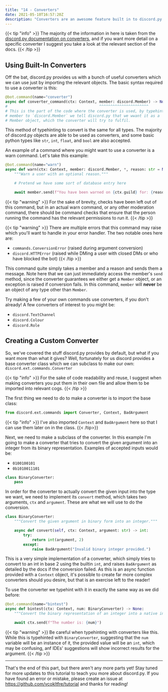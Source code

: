 ```yaml
---
title: "14 - Converters"
date: 2021-05-10T16:57:20Z
description: "Converters are an awesome feature built in to discord.py which allow you to typehint a command argument to have the value automatically converted to that type. This part will teach you about converters, their use, and how you can make your own!"
---
```


{{< tip "info" >}}
The majority of the information in here is taken from the [discord.py documentation on converters](https://discordpy.readthedocs.io/en/stable/ext/commands/api.html#converters), and if you want more detail on a specific converter I suggest you take a look at the relevant section of the docs.
{{< /tip >}}

## Using Built-In Converters

Off the bat, discord.py provides us with a bunch of useful converters which we can use just by importing the relevant objects. The basic syntax required to use a converter is this:

```py
@bot.command(name="converter")
async def converter_command(ctx: Context, member: discord.Member) -> None:
#                                         ^^^^^^^^^^^^^^^^^^^^^^
# This is the part of the code where the converter is used, by typehinting
# member to `discord.Member` we tell discord.py that we wwant it as a
# Member object, which the converter will try to fulfil.
```

This method of typehinting to convert is the same for all types. The majority of discord.py objects are able to be used as converters, and some basic python types like `str`, `int`, `float`, and `bool` are also accepted.

An example of a command where you might want to use a converter is a warn command. Let's take this example:

```py
@bot.command(name="warn")
async def warn(ctx: Context, member: discord.Member, *, reason: str = None) -> None:
    """Warn a user with an optional reason."""

    # Pretend we have some sort of database entry here

    await member.send(f"You have been warned on {ctx.guild} for: {reason or 'No reason given.'}")
```

{{< tip "warning" >}}
For the sake of brevity, checks have been left out of this command, but in an actual warn command, or any other moderation command, there should be command checks that ensure that the person running the command has the relevant permissions to run it.
{{< /tip >}}

{{< tip "warning" >}}
There are multiple errors that this command may raise which you'll want to handle in your error handler. The two notable ones here are:
- `commands.ConversionError` (raised during argument conversion)
- `discord.HTTPError` (raised while DMing a user with closed DMs or who have blocked the bot)
{{< /tip >}}

This command quite simply takes a member and a reason and sends them a message. Note here that we can just immediately access the member's `send` method, since the converter guarantees we either get a `Member` object, or an exception is raised if conversion fails. In this command, `member` will **never** be an object of any type other than `Member`.

Try making a few of your own commands use converters, if you don't already! A few converters of interest to you might be:
- `discord.TextChannel`
- `discord.Colour`
- `discord.Role`

## Creating a Custom Converter

So, we've covered the stuff discord.py provides by default, but what if you want more than what it gives? Well, fortunately for us discord provides a base converter class which we can subclass to make our own: `discord.ext.commands.Converter`

{{< tip "info" >}}
For the sake of code readability and reuse, I suggest when making converters you put them in their own file and allow them to be imported into relevant cogs.
{{< /tip >}}

The first thing we need to do to make a converter is to import the base class:

```py
from discord.ext.commands import Converter, Context, BadArgument
```

{{< tip "info" >}}
I've also imported `Context` and `BadArgument` here so that I can use them later on in the class.
{{< /tip>}}

Next, we need to make a subclass of the converter. In this example I'm going to make a converter that tries to convert the given argument into an integer from its binary representation. Examples of accepted inputs would be:
- `0100100101`
- `0b1010011101`

```py
class BinaryConverter:
    pass
```

In order for the converter to actually convert the given input into the type we want, we need to implement its `convert` method, which takes two arguments, `ctx` and `argument`. These are what we will use to do the conversion.

```py
class BinaryConverter:
    """Convert the given argument in binary form into an integer."""

    async def convert(self, ctx: Context, argument: str) -> int:
        try:
            return int(argument, 2)
        except:
            raise BadArgument("Invalid binary integer provided.")
```

This is a very simple implementation of a converter, which simply tries to convert to an int in base 2 using the builtin `int`, and raises `BadArgument` as detailed by the docs if the conversion failed. As this is an async function provided with a `Context` object, it's possible to create far more complex converters should you desire, but that is an exercise left to the reader!

To use the converter we typehint with it in exactly the same way as we did before:

```py
@bot.command(name="bintest")
async def bintest(ctx: Context, num: BinaryConverter) -> None:
    """Convert the binary representation of an integer into a native integer."""

    await ctx.send(f"The number is: {num}")
```

{{< tip "warning" >}}
Be careful when typehinting with converters like this. While this is typehinted with `BinaryConverter`, suggesting that the `num` variable will be an instance of it, the provided value will be an `int`, which may be confusing, anf IDEs' suggestions will show incorrect results for the argument.
{{< /tip >}}

---

That's the end of this part, but there aren't any more parts yet! Stay tuned for more updates to this tutorial to teach you more about discord.py. If you have found an error or mistake, please create an issue at https://github.com/vcokltfre/tutorial and thanks for reading!

